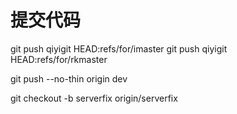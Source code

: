 # 提交代码

git push qiyigit HEAD:refs/for/imaster
git push qiyigit HEAD:refs/for/rkmaster

git push --no-thin origin dev

git checkout -b serverfix origin/serverfix
